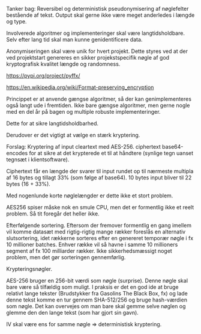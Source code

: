 Tanker bag:
Reversibel og deterministisk pseudonymisering af nøglefelter bestående af tekst. 
Output skal gerne ikke være meget anderledes i længde og type.

Involverede algoritmer og implementeringer skal være langtidsholdbare. Selv efter lang tid skal man kunne
genidentificere data. 

Anonymiseringen skal være unik for hvert projekt. Dette styres ved at der ved projektstart genereres en sikker 
projekstspecifik nøgle af god kryptografisk kvalitet længde og randomness.





https://pypi.org/project/pyffx/

https://en.wikipedia.org/wiki/Format-preserving_encryption

Princippet er at anvende gængse algoritmer, så der kan genimplementeres 
også langt ude i fremtiden. Ikke bare gængse algoritmer, men gerne nogle 
med en del år på bagen og multiple robuste implementeringer. 

Dette for at sikre langtidsholdbarhed. 

Derudover er det vigtigt at vælge en stærk kryptering. 

Forslag: Kryptering af input cleartext med AES-256. ciphertext base64-encodes for at sikre 
at det krypterede et til at håndtere (synlige tegn uanset tegnsæt i klientsoftware).

Ciphertext får en længde der svarer til input rundet op til nærmeste multipla af 16 bytes 
og tillagt 33% (som følge af base64). 10 bytes input bliver til 22 bytes (16 + 33%).

Med nogenlunde korte nøglelængder er dette ikke et stort problem. 

AES256 spiser måske nok en smule CPU, men det er formentlig ikke et reelt problem. 
Så tit foregår det heller ikke. 

Efterfølgende sortering. Eftersom der fremover formentlig en gang imellem vil komme datasæt med 
rigtig-rigtig mange rækker foreslås en alternativ slutsortering, idet
rækkerne sorteres efter en genereret temporær nøgle i fx 10 millioner batches. 
Enhver række vil så havne i samme 10 millioners segment af fx 100 milliarder rækker. 
Ikke sikkerhedsmæssigt noget problem, men det gør sorteringen gennemførlig. 

Krypteringsnøgler. 

AES-256 bruger en 256-bit værdi som nøgle (surprise). Denne nøgle skal bare være så 
tilfældig som muligt. I praksis er det en god ide at bruge relativt lange tekster 
(Brudstykker fra Gasolins The Black Box, fx) og lade denne tekst komme en tur gennem SHA-512/256
og bruge hash-værdien som nøgle. Det kan overvejes om man bare skal gemme selve nøglen og 
glemme den den lange tekst (som har gjort sin gavn).

IV skal være ens for samme nøgle => deterministisk kryptering.

